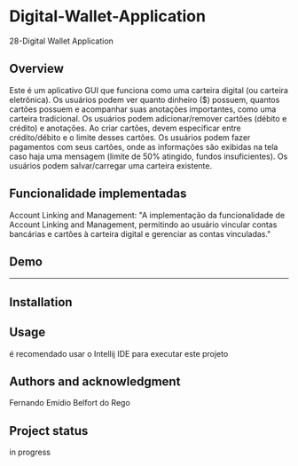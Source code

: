 # Digital-Wallet-Application
28-Digital Wallet Application

## Overview

Este é um aplicativo GUI que funciona como uma carteira digital (ou carteira eletrônica). Os usuários podem ver quanto dinheiro ($) possuem, quantos cartões possuem e acompanhar suas anotações importantes, como uma carteira tradicional. Os usuários podem adicionar/remover cartões (débito e crédito) e anotações. Ao criar cartões, devem especificar entre crédito/débito e o limite desses cartões. Os usuários podem fazer pagamentos com seus cartões, onde as informações são exibidas na tela caso haja uma mensagem (limite de 50% atingido, fundos insuficientes). Os usuários podem salvar/carregar uma carteira existente.


## Funcionalidade implementadas
Account Linking and Management:
"A implementação da funcionalidade de Account Linking and Management, permitindo ao usuário vincular contas bancárias e cartões à carteira digital e gerenciar as contas vinculadas."

## Demo
-------------------------

## Installation

## Usage
é recomendado usar o Intellij IDE para executar este projeto

## Authors and acknowledgment
Fernando Emídio Belfort do Rego

## Project status
in progress
